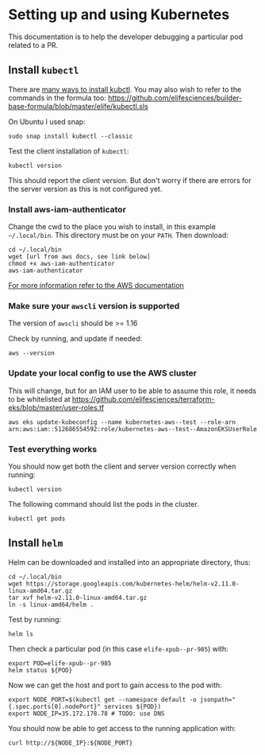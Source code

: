 # Setting up and using Kubernetes

This documentation is to help the developer debugging a particular pod related to a PR.

## Install `kubectl`

There are [many ways to install kubctl](https://kubernetes.io/docs/tasks/tools/install-kubectl/). You may also wish to refer to the commands in the formula too:
https://github.com/elifesciences/builder-base-formula/blob/master/elife/kubectl.sls

On Ubuntu I used snap:

```
sudo snap install kubectl --classic
```

Test the client installation of `kubectl`:

```
kubectl version
```

This should report the client version. But don't worry if there are errors for the server version as this is not configured yet.

### Install aws-iam-authenticator

Change the cwd to the place you wish to install, in this example `~/.local/bin`. This directory must be on your `PATH`. Then download:

```
cd ~/.local/bin
wget [url from aws docs, see link below]
chmod +x aws-iam-authenticator
aws-iam-authenticator
```

[For more information refer to the AWS documentation](https://docs.aws.amazon.com/eks/latest/userguide/configure-kubectl.html)

### Make sure your `awscli` version is supported

The version of `awscli` should be >= 1.16

Check by running, and update if needed:

```
aws --version
```

### Update your local config to use the AWS cluster

This will change, but for an IAM user to be able to assume this role, it needs to be whitelisted at https://github.com/elifesciences/terraform-eks/blob/master/user-roles.tf

```
aws eks update-kubeconfig --name kubernetes-aws--test --role-arn arn:aws:iam::512686554592:role/kubernetes-aws--test--AmazonEKSUserRole
```

### Test everything works

You should now get both the client and server version correctly when running:

```
kubectl version
```

The following command should list the pods in the cluster.

```
kubectl get pods
```

## Install `helm`

Helm can be downloaded and installed into an appropriate directory, thus:

```
cd ~/.local/bin
wget https://storage.googleapis.com/kubernetes-helm/helm-v2.11.0-linux-amd64.tar.gz
tar xvf helm-v2.11.0-linux-amd64.tar.gz
ln -s linux-amd64/helm .
```

Test by running:

```
helm ls
```

Then check a particular pod (in this case `elife-xpub--pr-985`) with:

```
export POD=elife-xpub--pr-985
helm status ${POD}
```

Now we can get the host and port to gain access to the pod with:

```
export NODE_PORT=$(kubectl get --namespace default -o jsonpath="{.spec.ports[0].nodePort}" services ${POD})
export NODE_IP=35.172.178.78 # TODO: use DNS
```

You should now be able to get access to the running application with:

```
curl http://${NODE_IP}:${NODE_PORT}
```
